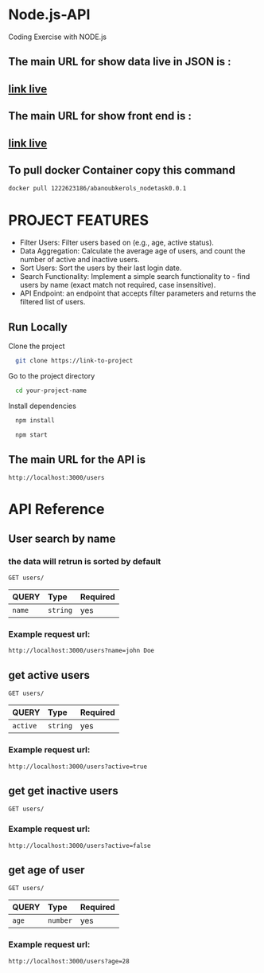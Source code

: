 # Node.js-API
Coding Exercise with NODE.js


## The main URL for show data live in JSON is :  

## [link live](https://node-js-api-4.onrender.com/users)


## The main URL for show front end is :  

## [link live](https://abanoubkerols.github.io/Node.js-API/)


## To pull docker Container copy this command 
```bash
docker pull 1222623186/abanoubkerols_nodetask0.0.1
```


# PROJECT FEATURES

- Filter Users: Filter users based on (e.g., age, active status).
-  Data Aggregation: Calculate the average age of users, and count the number of active and inactive users.
- Sort Users: Sort the users by their last login date.
- Search Functionality: Implement a simple search functionality to - find users by name (exact match not required, case insensitive).
- API Endpoint:  an endpoint that accepts filter parameters and returns the filtered list of users.


## Run Locally

Clone the project

```bash
  git clone https://link-to-project
```

Go to the project directory

```bash
  cd your-project-name
```

Install dependencies

```bash
  npm install
```

```bash
  npm start
```



## The main URL for the API is 




```http
http://localhost:3000/users
```


# **API Reference**

## **User search by name**
### the data will retrun is sorted by default

```http
GET users/
```

| QUERY            | Type       | Required |
| :--------------- | :------- | :------- |
| `name`           | `string`     | yes       |


### Example request url:

```http
http://localhost:3000/users?name=john Doe
```


## **get active users**

```http
GET users/
```

| QUERY        | Type      | Required |
| :--------------- | :------- |  :------- |
| `active`        | `string`         |  yes      |


### Example request url:

```http
http://localhost:3000/users?active=true
```
## **get get inactive users**

```http
GET users/
``` 

### Example request url:

```http
http://localhost:3000/users?active=false
```


## **get age of user**

```http
GET users/
```

| QUERY        | Type      | Required |
| :--------------- | :------- |  :------- |
| `age`        | `number`         |  yes      |


### Example request url:

```http
http://localhost:3000/users?age=28
```